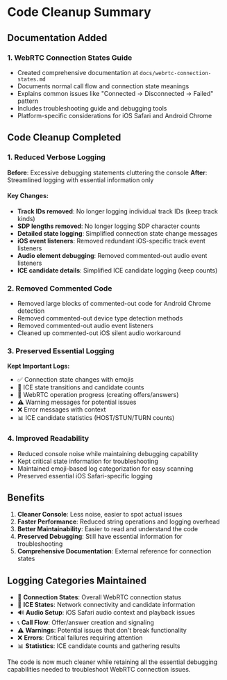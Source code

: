 # Code Cleanup Summary

## Documentation Added

### 1. WebRTC Connection States Guide
- Created comprehensive documentation at `docs/webrtc-connection-states.md`
- Documents normal call flow and connection state meanings
- Explains common issues like "Connected → Disconnected → Failed" pattern
- Includes troubleshooting guide and debugging tools
- Platform-specific considerations for iOS Safari and Android Chrome

## Code Cleanup Completed

### 1. Reduced Verbose Logging
**Before**: Excessive debugging statements cluttering the console
**After**: Streamlined logging with essential information only

#### Key Changes:
- **Track IDs removed**: No longer logging individual track IDs (keep track kinds)
- **SDP lengths removed**: No longer logging SDP character counts
- **Detailed state logging**: Simplified connection state change messages
- **iOS event listeners**: Removed redundant iOS-specific track event listeners
- **Audio element debugging**: Removed commented-out audio event listeners
- **ICE candidate details**: Simplified ICE candidate logging (keep counts)

### 2. Removed Commented Code
- Removed large blocks of commented-out code for Android Chrome detection
- Removed commented-out device type detection methods
- Removed commented-out audio event listeners
- Cleaned up commented-out iOS silent audio workaround

### 3. Preserved Essential Logging
**Kept Important Logs:**
- ✅ Connection state changes with emojis
- 🧊 ICE state transitions and candidate counts  
- 🔄 WebRTC operation progress (creating offers/answers)
- ⚠️ Warning messages for potential issues
- ❌ Error messages with context
- 📊 ICE candidate statistics (HOST/STUN/TURN counts)

### 4. Improved Readability
- Reduced console noise while maintaining debugging capability
- Kept critical state information for troubleshooting
- Maintained emoji-based log categorization for easy scanning
- Preserved essential iOS Safari-specific logging

## Benefits

1. **Cleaner Console**: Less noise, easier to spot actual issues
2. **Faster Performance**: Reduced string operations and logging overhead
3. **Better Maintainability**: Easier to read and understand the code
4. **Preserved Debugging**: Still have essential information for troubleshooting
5. **Comprehensive Documentation**: External reference for connection states

## Logging Categories Maintained

- 🔗 **Connection States**: Overall WebRTC connection status
- 🧊 **ICE States**: Network connectivity and candidate information  
- 🔊 **Audio Setup**: iOS Safari audio context and playback issues
- 📞 **Call Flow**: Offer/answer creation and signaling
- ⚠️ **Warnings**: Potential issues that don't break functionality
- ❌ **Errors**: Critical failures requiring attention
- 📊 **Statistics**: ICE candidate counts and gathering results

The code is now much cleaner while retaining all the essential debugging capabilities needed to troubleshoot WebRTC connection issues.
